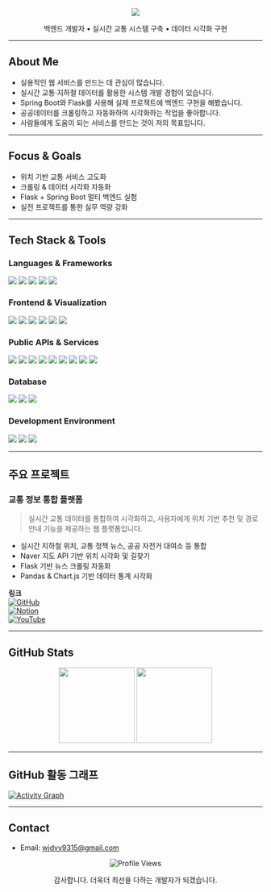 <!-- 💫 헤더 배너: 따뜻한 톤 -->
<p align="center">
  <img src="https://capsule-render.vercel.app/api?type=waving&color=ffb4a2,ffdac1,ffe5d9&height=240&section=header&text=HONG%20JUNG%20PYO!&fontSize=40&fontAlignY=40&desc=데이터%20기반%20웹%20서비스를%20개발하며%2C%20사용자%20중심의%20기능을%20구현해왔습니다.&descAlignY=65&animation=fadeIn&fontColor=fff4e6&descColor=ffdcc4" />
</p>

<p align="center">
  백엔드 개발자 • 실시간 교통 시스템 구축 • 데이터 시각화 구현
</p>

---

## About Me

- 실용적인 웹 서비스를 만드는 데 관심이 많습니다.
- 실시간 교통·지하철 데이터를 활용한 시스템 개발 경험이 있습니다.
- Spring Boot와 Flask를 사용해 실제 프로젝트에 백엔드 구현을 해봤습니다.
- 공공데이터를 크롤링하고 자동화하여 시각화하는 작업을 좋아합니다.
- 사람들에게 도움이 되는 서비스를 만드는 것이 저의 목표입니다.

---

## Focus & Goals

- 위치 기반 교통 서비스 고도화  
- 크롤링 & 데이터 시각화 자동화  
- Flask + Spring Boot 멀티 백엔드 실험  
- 실전 프로젝트를 통한 실무 역량 강화  

---

## Tech Stack & Tools

### Languages & Frameworks
<p>
  <img src="https://img.shields.io/badge/Java-007396?style=flat&logo=java&logoColor=white"/>
  <img src="https://img.shields.io/badge/Spring-6DB33F?style=flat&logo=spring&logoColor=white"/>
  <img src="https://img.shields.io/badge/Spring_Boot-3.0-339933?style=flat&logo=springboot&logoColor=white"/>
  <img src="https://img.shields.io/badge/Python-3776AB?style=flat&logo=python&logoColor=white"/>
  <img src="https://img.shields.io/badge/Flask-000000?style=flat&logo=flask&logoColor=white"/>
</p>

### Frontend & Visualization
<p>
  <img src="https://img.shields.io/badge/HTML5-E34F26?style=flat&logo=html5&logoColor=white"/>
  <img src="https://img.shields.io/badge/CSS3-1572B6?style=flat&logo=css3&logoColor=white"/>
  <img src="https://img.shields.io/badge/JavaScript-F7DF1E?style=flat&logo=javascript&logoColor=black"/>
  <img src="https://img.shields.io/badge/Chart.js-EF5C99?style=flat&logo=chartdotjs&logoColor=white"/>
  <img src="https://img.shields.io/badge/Matplotlib-Chart-CDB4DB?style=flat"/>
  <img src="https://img.shields.io/badge/Plotly-Graph-DDBEA9?style=flat"/>
</p>

### Public APIs & Services
<p>
  <img src="https://img.shields.io/badge/Naver_Maps-API-B7B7A4?style=flat"/>
  <img src="https://img.shields.io/badge/Kakao_Map-API-F4A261?style=flat"/>
  <img src="https://img.shields.io/badge/Seoul_Bus_API-Active-D88C9A?style=flat"/>
  <img src="https://img.shields.io/badge/Seoul_Subway_API-Active-E5989B?style=flat"/>
  <img src="https://img.shields.io/badge/Dareungi_Bike_API-Active-F6BD60?style=flat"/>
  <img src="https://img.shields.io/badge/Parking_API-Active-F7A072?style=flat"/>
  <img src="https://img.shields.io/badge/ITS_API-Active-B5838D?style=flat"/>
  <img src="https://img.shields.io/badge/KMA_Weather_API-Active-E0A899?style=flat"/>
  <img src="https://img.shields.io/badge/RSS_News-Parser-DEB887?style=flat"/>
</p>

### Database
<p>
  <img src="https://img.shields.io/badge/MySQL-8.0-9A8C98?style=flat&logo=mysql&logoColor=white"/>
  <img src="https://img.shields.io/badge/JDBC-Connector-BC6C25?style=flat"/>
  <img src="https://img.shields.io/badge/PyMySQL-Driver-CFC0A7?style=flat"/>
</p>

### Development Environment
<p>
  <img src="https://img.shields.io/badge/Visual%20Studio%20Code-007ACC?style=flat&logo=visualstudiocode&logoColor=white"/>
  <img src="https://img.shields.io/badge/Eclipse-2C2255?style=flat&logo=eclipseide&logoColor=white"/>
  <img src="https://img.shields.io/badge/STS-6DB33F?style=flat"/>
</p>

---

## 주요 프로젝트

### 교통 정보 통합 플랫폼

> 실시간 교통 데이터를 통합하여 시각화하고, 사용자에게 위치 기반 추천 및 경로 안내 기능을 제공하는 웹 플랫폼입니다.

- 실시간 지하철 위치, 교통 정책 뉴스, 공공 자전거 대여소 등 통합  
- Naver 지도 API 기반 위치 시각화 및 길찾기  
- Flask 기반 뉴스 크롤링 자동화  
- Pandas & Chart.js 기반 데이터 통계 시각화  

**링크**  
[![GitHub](https://img.shields.io/badge/GitHub-Repo-4e342e?logo=github&logoColor=white)](https://github.com/Hoooouuuuu/trafficRoad)  
[![Notion](https://img.shields.io/badge/Notion-문서-8d6e63?logo=notion&logoColor=white)](https://your-notion-link.com)  
[![YouTube](https://img.shields.io/badge/YouTube-시연영상-d2691e?logo=youtube&logoColor=white)](https://your-youtube-demo-link.com)

---

## GitHub Stats

<p align="center">
  <img src="https://github-readme-stats.vercel.app/api?username=HONGHONGPYO&show_icons=true&theme=gruvbox_light" height="150"/>
  <img src="https://github-readme-stats.vercel.app/api/top-langs/?username=HONGHONGPYO&layout=compact&theme=gruvbox_light" height="150"/>
</p>

---

## GitHub 활동 그래프

[![Activity Graph](https://github-readme-activity-graph.vercel.app/graph?username=HONGHONGPYO&theme=gruvbox_light)](https://github.com/ashutosh00710/github-readme-activity-graph)

---

## Contact

- Email: [wjdvy9315@gmail.com](mailto:wjdvy9315@gmail.com)

<p align="center">
  <img src="https://komarev.com/ghpvc/?username=HONGHONGPYO&style=flat-square&color=ffb4a2" alt="Profile Views" />
</p>

<p align="center">
  감사합니다.  
  더욱더 최선을 다하는 개발자가 되겠습니다.
</p>
